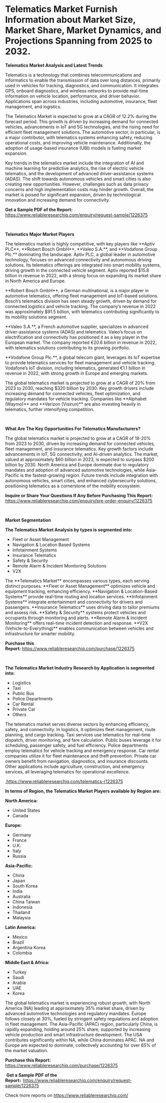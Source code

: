 <p><h1>Telematics Market Furnish Information about Market Size, Market Share, Market Dynamics, and Projections Spanning from 2025 to 2032.</h1></p><p><strong>Telematics Market Analysis and Latest Trends</strong></p>
<p><p>Telematics is a technology that combines telecommunications and informatics to enable the transmission of data over long distances, primarily used in vehicles for tracking, diagnostics, and communication. It integrates GPS, onboard diagnostics, and wireless networks to provide real-time information on vehicle location, performance, and driver behavior. Applications span across industries, including automotive, insurance, fleet management, and logistics.</p><p>The Telematics Market is expected to grow at a CAGR of 12.2% during the forecast period. This growth is driven by increasing demand for connected vehicles, advancements in IoT and 5G technologies, and the rising need for efficient fleet management solutions. The automotive sector, in particular, is a major contributor, with telematics systems enhancing safety, reducing operational costs, and improving vehicle maintenance. Additionally, the adoption of usage-based insurance (UBI) models is fueling market expansion.</p><p>Key trends in the telematics market include the integration of AI and machine learning for predictive analytics, the rise of electric vehicle telematics, and the development of advanced driver-assistance systems (ADAS). The shift towards autonomous vehicles and smart cities is also creating new opportunities. However, challenges such as data privacy concerns and high implementation costs may hinder growth. Overall, the market is poised for significant expansion, driven by technological innovation and increasing demand for connectivity.</p></p>
<p><strong>Get a Sample PDF of the Report:&nbsp;</strong> <a href="https://www.reliableresearchiq.com/enquiry/request-sample/1226375?utm_campaign=103&utm_medium=2&utm_source=Github&utm_content=ia&utm_term=22012025&utm_id=telematics">https://www.reliableresearchiq.com/enquiry/request-sample/1226375</a></p>
<p>&nbsp;</p>
<p><strong>Telematics Major Market Players</strong></p>
<p><p>The telematics market is highly competitive, with key players like **Aptiv PLC**, **Robert Bosch GmbH**, **Valeo S.A.**, and **Vodafone Group Plc.** dominating the landscape. Aptiv PLC, a global leader in automotive technology, focuses on advanced connectivity and autonomous driving solutions. Its telematics offerings are integrated into smart mobility systems, driving growth in the connected vehicle segment. Aptiv reported $15.8 billion in revenue in 2022, with a strong focus on expanding its market share in North America and Europe.</p><p>**Robert Bosch GmbH**, a German multinational, is a major player in automotive telematics, offering fleet management and IoT-based solutions. Bosch’s telematics division has seen steady growth, driven by demand for connected logistics and vehicle tracking. The company’s revenue in 2022 was approximately $91.5 billion, with telematics contributing significantly to its mobility solutions segment.</p><p>**Valeo S.A.**, a French automotive supplier, specializes in advanced driver-assistance systems (ADAS) and telematics. Valeo’s focus on electrification and connectivity has positioned it as a key player in the European market. The company reported €20.6 billion in revenue in 2022, with telematics solutions contributing to its growing portfolio.</p><p>**Vodafone Group Plc.**, a global telecom giant, leverages its IoT expertise to provide telematics services for fleet management and vehicle tracking. Vodafone’s IoT division, including telematics, generated €1.1 billion in revenue in 2022, with strong growth in Europe and emerging markets.</p><p>The global telematics market is projected to grow at a CAGR of 20% from 2023 to 2030, reaching $320 billion by 2030. Key growth drivers include increasing demand for connected vehicles, fleet optimization, and regulatory mandates for vehicle tracking. Companies like **Alphabet (Waymo)** and **Verizon (Visirun)** are also investing heavily in telematics, further intensifying competition.</p></p>
<p>&nbsp;</p>
<p><strong>What Are The Key Opportunities For Telematics Manufacturers?</strong></p>
<p><p>The global telematics market is projected to grow at a CAGR of 18-20% from 2023 to 2030, driven by increasing demand for connected vehicles, fleet management, and insurance telematics. Key growth factors include advancements in IoT, 5G connectivity, and AI-driven analytics. The market, valued at approximately $60 billion in 2023, is expected to surpass $200 billion by 2030. North America and Europe dominate due to regulatory mandates and adoption of advanced automotive technologies, while Asia-Pacific is the fastest-growing region. Future trends include integration with autonomous vehicles, smart cities, and enhanced cybersecurity solutions, positioning telematics as a cornerstone of the mobility ecosystem.</p></p>
<p><strong>Inquire or Share Your Questions If Any Before Purchasing This Report:</strong> <a href="https://www.reliableresearchiq.com/enquiry/pre-order-enquiry/1226375?utm_campaign=103&utm_medium=2&utm_source=Github&utm_content=ia&utm_term=22012025&utm_id=telematics">https://www.reliableresearchiq.com/enquiry/pre-order-enquiry/1226375</a></p>
<p>&nbsp;</p>
<p><strong>Market Segmentation</strong></p>
<p><strong>The Telematics Market Analysis by types is segmented into:</strong></p>
<p><ul><li>Fleet or Asset Management</li><li>Navigation & Location Based Systems</li><li>Infotainment Systems</li><li>Insurance Telematics</li><li>Safety & Security</li><li>Remote Alarm & Incident Monitoring Solutions</li><li>V2X</li></ul></p>
<p><p>The **Telematics Market** encompasses various types, each serving distinct purposes. **Fleet or Asset Management** optimizes vehicle and equipment tracking, enhancing efficiency. **Navigation & Location-Based Systems** provide real-time routing and location services. **Infotainment Systems** integrate entertainment and connectivity for drivers and passengers. **Insurance Telematics** uses driving data to tailor premiums and assess risk. **Safety & Security** systems protect vehicles and occupants through monitoring and alerts. **Remote Alarm & Incident Monitoring** offers real-time incident detection and response. **V2X (Vehicle-to-Everything)** enables communication between vehicles and infrastructure for smarter mobility.</p></p>
<p><strong>Purchase this Report:&nbsp;</strong><a href="https://www.reliableresearchiq.com/purchase/1226375?utm_campaign=103&utm_medium=2&utm_source=Github&utm_content=ia&utm_term=22012025&utm_id=telematics">https://www.reliableresearchiq.com/purchase/1226375</a></p>
<p>&nbsp;</p>
<p><strong>The Telematics Market Industry Research by Application is segmented into:</strong></p>
<p><ul><li>Logistics</li><li>Taxi</li><li>Public Bus</li><li>Police Departments</li><li>Car Rental</li><li>Private Car</li><li>Others</li></ul></p>
<p><p>The telematics market serves diverse sectors by enhancing efficiency, safety, and connectivity. In logistics, it optimizes fleet management, route planning, and cargo tracking. Taxi services use telematics for real-time dispatch, driver monitoring, and fare calculation. Public buses leverage it for scheduling, passenger safety, and fuel efficiency. Police departments employ telematics for vehicle tracking and emergency response. Car rental companies utilize it for fleet maintenance and theft prevention. Private car owners benefit from navigation, diagnostics, and insurance discounts. Other applications include agriculture, construction, and emergency services, all leveraging telematics for operational excellence.</p></p>
<p><a href="https://www.reliableresearchiq.com/telematics-r1226375?utm_campaign=103&utm_medium=2&utm_source=Github&utm_content=ia&utm_term=22012025&utm_id=telematics">&nbsp;https://www.reliableresearchiq.com/telematics-r1226375</a></p>
<p><strong>In terms of Region, the Telematics Market Players available by Region are:</strong></p>
<p>
    <p> <strong> North America: </strong>
        <ul>
            <li>United States</li>
            <li>Canada</li>
        </ul>
        </p> 
    <p> <strong> Europe: </strong>
        <ul>
            <li>Germany</li>
            <li>France</li>
            <li>U.K.</li>
            <li>Italy</li>
            <li>Russia</li>
        </ul>
        </p> 
    <p> <strong> Asia-Pacific: </strong>
        <ul>
            <li>China</li>
            <li>Japan</li>
            <li>South Korea</li>
            <li>India</li>
            <li>Australia</li>
            <li>China Taiwan</li>
            <li>Indonesia</li>
            <li>Thailand</li>
            <li>Malaysia</li>
        </ul>
        </p> 
    <p> <strong> Latin America: </strong>
        <ul>
            <li>Mexico</li>
            <li>Brazil</li>
            <li>Argentina Korea</li>
            <li>Colombia</li>
        </ul>
        </p> 
    <p> <strong> Middle East & Africa: </strong>
        <ul>
            <li>Turkey</li>
            <li>Saudi</li>
            <li>Arabia</li>
            <li>UAE</li>
            <li>Korea</li>
        </ul>
    </p>
    </p>
<p><p>The global telematics market is experiencing robust growth, with North America (NA) leading at approximately 35% market share, driven by advanced automotive technologies and regulatory mandates. Europe follows closely at 30%, fueled by stringent safety regulations and adoption in fleet management. The Asia-Pacific (APAC) region, particularly China, is rapidly expanding, holding around 25% share, supported by increasing vehicle production and smart infrastructure development. The USA contributes significantly within NA, while China dominates APAC. NA and Europe are expected to dominate, collectively accounting for over 65% of the market valuation.</p></p>
<p><strong>Purchase this Report: </strong><a href="https://www.reliableresearchiq.com/purchase/1226375?utm_campaign=103&utm_medium=2&utm_source=Github&utm_content=ia&utm_term=22012025&utm_id=telematics">https://www.reliableresearchiq.com/purchase/1226375</a></p>
<p>&nbsp;<strong>Get a Sample PDF of the Report:&nbsp;&nbsp;</strong><a href="https://www.reliableresearchiq.com/enquiry/request-sample/1226375?utm_campaign=103&utm_medium=2&utm_source=Github&utm_content=ia&utm_term=22012025&utm_id=telematics">https://www.reliableresearchiq.com/enquiry/request-sample/1226375</a></p>
<p><strong></strong></p>
<p>Check more reports on <a href="https://www.reliableresearchiq.com/?utm_campaign=103&utm_medium=2&utm_source=Github&utm_content=ia&utm_term=22012025&utm_id=telematics">https://www.reliableresearchiq.com/</a></p>